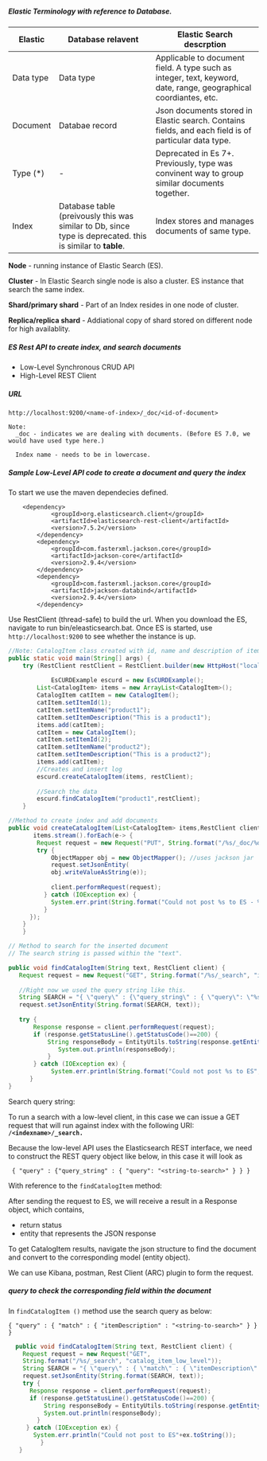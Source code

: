 
##### Elastic Terminology with reference to Database.


| Elastic  |  Database relavent | Elastic Search descrption |
|---------|----------------|------------------|
| Data type| Data type | Applicable to document field. A type such as integer, text, keyword, date, range, geographical coordiantes, etc.|
| Document | Databae record | Json documents stored in Elastic search. Contains fields, and each field is of particular data type.|
| Type (*) | - | Deprecated in Es 7+. Previously, type was convinent way to group similar documents together.|
| Index  | Database table (preivously this was similar to Db, since type is deprecated. this is similar to **table**.| Index stores and manages documents of same type.|

**Node** - running instance of Elastic Search (ES).

**Cluster** - In Elastic Search single node is also a cluster. ES instance that search the same index.

**Shard/primary shard** - Part of an Index resides in one node of cluster.

**Replica/replica shard** - Addiational copy of shard stored on different node for high availablity.

##### ES Rest API to create index, and search documents
   - Low-Level Synchronous CRUD API
   - High-Level REST Client
   
#####  URL 
```
http://localhost:9200/<name-of-index>/_doc/<id-of-document>

Note: 
  _doc - indicates we are dealing with documents. (Before ES 7.0, we would have used type here.)
  
  Index name - needs to be in lowercase.
```

##### Sample Low-Level API code to create a document and query the index

To start we use the maven dependecies defined.
```
	<dependency>
			<groupId>org.elasticsearch.client</groupId>
			<artifactId>elasticsearch-rest-client</artifactId>
			<version>7.5.2</version>
		</dependency>
		<dependency>
			<groupId>com.fasterxml.jackson.core</groupId>
			<artifactId>jackson-core</artifactId>
			<version>2.9.4</version>
		</dependency>
		<dependency>
			<groupId>com.fasterxml.jackson.core</groupId>
			<artifactId>jackson-databind</artifactId>
			<version>2.9.4</version>
		</dependency>
```

Use RestClient (thread-safe) to build the url. When you download the ES, navigate to run bin/eleasticsearch.bat. Once ES is started, use `http://localhost:9200` to see whether the instance is up.

```java
//Note: CatalogItem class created with id, name and description of item just an entity 
public static void main(String[] args) {
	try (RestClient restClient = RestClient.builder(new HttpHost("localhost",9200,"http")).build()){
			
        	EsCURDExample escurd = new EsCURDExample();
		List<CatalogItem> items = new ArrayList<CatalogItem>();
		CatalogItem catItem = new CatalogItem();
		catItem.setItemId(1);
		catItem.setItemName("product1");
		catItem.setItemDescription("This is a product1");
		items.add(catItem);
		catItem = new CatalogItem();
		catItem.setItemId(2);
		catItem.setItemName("product2");
		catItem.setItemDescription("This is a product2");
		items.add(catItem);
		//Creates and insert log
		escurd.createCatalogItem(items, restClient);
		
		//Search the data
		escurd.findCatalogItem("product1",restClient);		
	}
```      
```java      
//Method to create index and add documents
public void createCatalogItem(List<CatalogItem> items,RestClient client) {
	   items.stream().forEach(e-> {
	    Request request = new Request("PUT", String.format("/%s/_doc/%d","item_details_low_level",e.getItemId()));
	    try {
	    	ObjectMapper obj = new ObjectMapper(); //uses jackson jar
	        request.setJsonEntity(
	        obj.writeValueAsString(e));
	      
	        client.performRequest(request);
	      } catch (IOException ex) {
	        System.err.print(String.format("Could not post %s to ES - %s", e.toString(),ex.toString()");
	      }
	  });
	}
    }
```    
```java
// Method to search for the inserted document
// The search string is passed within the "text".

public void findCatalogItem(String text, RestClient client) {
   Request request = new Request("GET", String.format("/%s/_search", "item_details_low_level"));
   
   //Right now we used the query string like this.
   String SEARCH = "{ \"query\" : {\"query_string\" : { \"query\": \"%s\" } } }";	            
   request.setJsonEntity(String.format(SEARCH, text));
	 
   try {
	   Response response = client.performRequest(request);
	   if (response.getStatusLine().getStatusCode()==200) {
		   String responseBody = EntityUtils.toString(response.getEntity());
			  System.out.println(responseBody);
	       } 
	   } catch (IOException ex) {
	    	System.err.println(String.format("Could not post %s to ES",ex.toString());
	  }
}
```

Search query string:

To run a search with a low-level client, in this case we can issue a GET request that will run against <index-name> index with the following URI: **`/<indexname>/_search.`**
  
Because the low-level API uses the Elasticsearch REST interface, we need to construct the REST query object like below, in this case it will look as 
```
 { "query" : {"query_string" : { "query": "<string-to-search>" } } }
```
With reference to the `findCatalogItem` method:

After sending the request to ES, we will receive a result in a Response object, which  contains, 
   - return status 
   - entity that represents the JSON response

To get CatalogItem results, navigate the json structure to find the document and convert to the corresponding model (entity object).

We can use Kibana, postman, Rest Client (ARC) plugin to form the request.

##### query to check the corresponding field within the document

In `findCatalogItem ()` method use the search query as below:
```
{ "query" : { "match" : { "itemDescription" : "<string-to-search>" } } }
```

```java
  public void findCatalogItem(String text, RestClient client) {
	Request request = new Request("GET", 
	String.format("/%s/_search", "catalog_item_low_level"));
	String SEARCH = "{ \"query\" : { \"match\" : { \"itemDescription\" : \"%s\" } } }";
	request.setJsonEntity(String.format(SEARCH, text));
	try {
	  Response response = client.performRequest(request);
	  if (response.getStatusLine().getStatusCode()==200) {
	      String responseBody = EntityUtils.toString(response.getEntity());
	      System.out.println(responseBody);
	    } 
	 } catch (IOException ex) {
	   System.err.println("Could not post to ES"+ex.toString());
         }
   }
```
